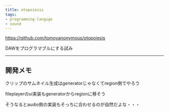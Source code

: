 ```yaml
---
title: otopoiesis
tags:
- programming-languge
- sound
---
```


https://github.com/tomoyanonymous/otopoiesis

DAWをプログラマブルにする試み

---

## 開発メモ

クリップのサムネイル生成はgeneratorじゃなくてregion側でやろう

fileplayerのui実装もgeneratorからregionに移そう

そうなるとaudio側の実装もそっちに合わせるのが自然だよな・・・